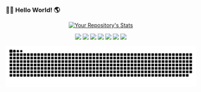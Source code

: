 ### :man_technologist: Hello World! :earth_americas:

<div align="center">
  <a href="https://github.com/GabrielHenrique0">

  ![Your Repository's Stats](https://github-readme-stats.vercel.app/api/top-langs/?username=GabrielHenrique0&theme=dark)

</div>

<div align="center">
  <a href="https://www.facebook.com/profile.php?id=100010219541573"><img src="https://img.shields.io/badge/Facebook-1877F2?style=for-the-badge&logo=facebook&logoColor=white"/></a>
  <a href="https://www.instagram.com/gabrielhrc1/"><img src="https://img.shields.io/badge/Instagram-E4405F?style=for-the-badge&logo=instagram&logoColor=white"/></a>
  <a href="https://twitter.com/Gabriel43490931"><img src="https://img.shields.io/badge/Twitter-1DA1F2?style=for-the-badge&logo=twitter&logoColor=white"/></a>
  <a href="https://www.behance.net/gabrielcaldeir1"><img src="https://img.shields.io/badge/-Behance-blue?style=for-the-badge&logo=behance&logoColor=white"/></a>
  <a href="https://www.linkedin.com/feed/update/urn:li:activity:6863657716800372736/"><img src="https://img.shields.io/badge/LinkedIn-0077B5?style=for-the-badge&logo=linkedin&logoColor=white"/></a>
  <a href="https://account.xbox.com/pt-BR/Profile?xr=mebarnav"><img src="https://img.shields.io/badge/Xbox-107C10?style=for-the-badge&logo=xbox&logoColor=white"/></a>
  <a href="https://www.youtube.com/channel/UCiqPxi29_Hz0wxrQhtdbttw"><img src="https://img.shields.io/badge/YouTube-FF0000?style=for-the-badge&logo=youtube&logoColor=white"/></a>
</div>

<div>
  <a href="https://github.com/GabrielHenrique0">

  ![Snake animation](https://github.com/GabrielHenrique0/GabrielHenrique0/blob/output/github-contribution-grid-snake.svg)

</div>
